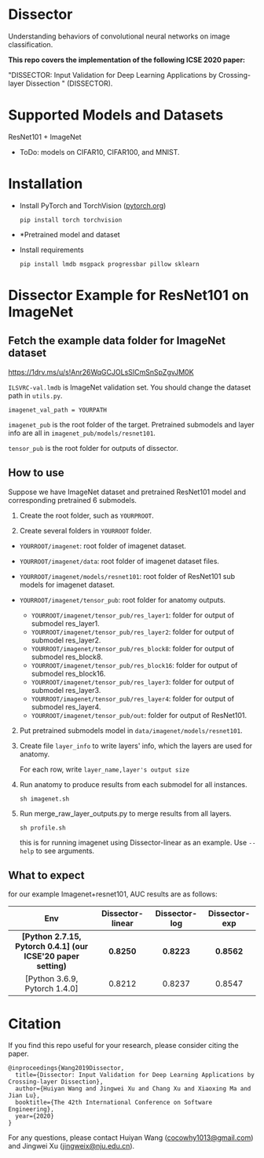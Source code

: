 # Dissector

Understanding behaviors of convolutional neural networks on image classification.

**This repo covers the implementation of the following ICSE 2020 paper:**

"DISSECTOR: Input Validation for Deep Learning Applications by Crossing-layer Dissection
" (DISSECTOR).


# Supported Models and Datasets
  ResNet101 + ImageNet
    
 - ToDo:
    models on CIFAR10, CIFAR100, and MNIST.

# Installation

- Install PyTorch and TorchVision ([pytorch.org](http://pytorch.org))
  ```
  pip install torch torchvision
  ```
- *Pretrained model and dataset
- Install requirements

    ```
    pip install lmdb msgpack progressbar pillow sklearn
    ```

# Dissector Example for ResNet101 on ImageNet

## Fetch the example data folder for ImageNet dataset 

https://1drv.ms/u/s!Anr26WqGCJOLsSICmSnSpZgvJM0K

`ILSVRC-val.lmdb` is ImageNet validation set. You should change the dataset path in `utils.py`.

    imagenet_val_path = YOURPATH

`imagenet_pub` is the root folder of the target. Pretrained submodels and layer info are all in `imagenet_pub/models/resnet101`.

`tensor_pub` is the root folder for outputs of dissector.

 ## How to use

Suppose we have ImageNet dataset and pretrained ResNet101 model and corresponding pretrained 6 submodels.

1. Create the root folder, such as `YOURPROOT`.

2. Create several folders in `YOURROOT` folder.

- `YOURROOT/imagenet`: root folder of imagenet dataset.

- `YOURROOT/imagenet/data`: root folder of imagenet dataset files.

- `YOURROOT/imagenet/models/resnet101`: root folder of ResNet101 sub models for imagenet dataset.

- `YOURROOT/imagenet/tensor_pub`: root folder for anatomy outputs.

    - `YOURROOT/imagenet/tensor_pub/res_layer1`: folder for output of submodel res_layer1.
    - `YOURROOT/imagenet/tensor_pub/res_layer2`: folder for output of submodel res_layer2.
    - `YOURROOT/imagenet/tensor_pub/res_block8`: folder for output of submodel res_block8.
    - `YOURROOT/imagenet/tensor_pub/res_block16`: folder for output of submodel res_block16.
    - `YOURROOT/imagenet/tensor_pub/res_layer3`: folder for output of submodel res_layer3.
    - `YOURROOT/imagenet/tensor_pub/res_layer4`: folder for output of submodel res_layer4.
    - `YOURROOT/imagenet/tensor_pub/out`: folder for output of ResNet101.

2. Put pretrained submodels model in `data/imagenet/models/resnet101`.

3. Create file `layer_info` to write layers' info, which the layers are used for anatomy.

    For each row, write `layer_name,layer's output size`

4. Run anatomy to produce results from each submodel for all instances.

    ```
    sh imagenet.sh
    ```
5. Run merge_raw_layer_outputs.py to merge results from all layers.

    ```
    sh profile.sh
    ```
    this is for running imagenet using Dissector-linear as an example.
Use `--help` to see arguments.

## What to expect
   for our example Imagenet+resnet101, AUC results are as follows:
    
| Env |    Dissector-linear    |    Dissector-log    |    Dissector-exp   | 
|:---------------:|:-----------------:|:-----------------:|:-----------------:|
| **[Python 2.7.15, Pytorch 0.4.1] (our ICSE'20 paper setting)** | **0.8250** | **0.8223** | **0.8562** |
| [Python 3.6.9, Pytorch 1.4.0] | 0.8212 | 0.8237 | 0.8547 |

# Citation

If you find this repo useful for your research, please consider citing the paper.

```
@inproceedings{Wang2019Dissector,
  title={Dissector: Input Validation for Deep Learning Applications by Crossing-layer Dissection},
  author={Huiyan Wang and Jingwei Xu and Chang Xu and Xiaoxing Ma and Jian Lu},
  booktitle={The 42th International Conference on Software Engineering},
  year={2020}
}
```

For any questions, please contact Huiyan Wang (cocowhy1013@gmail.com) and Jingwei Xu (jingweix@nju.edu.cn).
